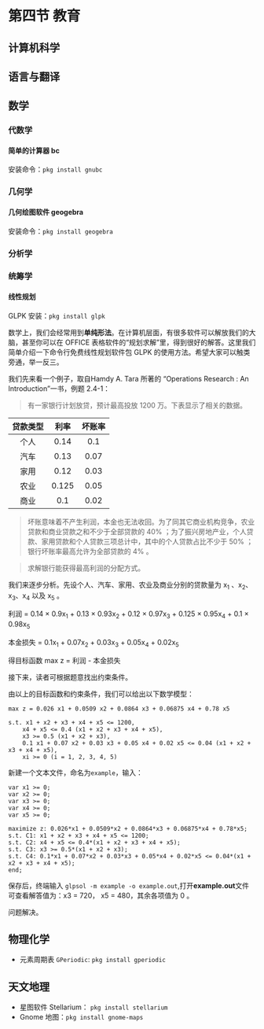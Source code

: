 # 第四节 教育

## 计算机科学

## 语言与翻译

## 数学

### 代数学

#### 简单的计算器 **bc**

安装命令：`pkg install gnubc`



### 几何学

#### 几何绘图软件 **geogebra**

安装命令：`pkg install geogebra`

### 分析学

### 统筹学

#### 线性规划

GLPK 安装：`pkg install glpk`

数学上，我们会经常用到**单纯形法**。在计算机层面，有很多软件可以解放我们的大脑，甚至你可以在 OFFICE 表格软件的“规划求解”里，得到很好的解答。这里我们简单介绍一下命令行免费线性规划软件包 GLPK 的使用方法。希望大家可以触类旁通，举一反三。

我们先来看一个例子，取自Hamdy A. Tara 所著的 “Operations Research : An Introduction”一书，例题 2.4-1：

> 有一家银行计划放贷，预计最高投放 1200 万。下表显示了相关的数据。

| 贷款类型 | 利率    | 坏账率  |
|:----:|:-----:|:----:|
| 个人   | 0.14  | 0.1  |
| 汽车   | 0.13  | 0.07 |
| 家用   | 0.12  | 0.03 |
| 农业   | 0.125 | 0.05 |
| 商业   | 0.1   | 0.02 |

> 坏账意味着不产生利润，本金也无法收回。为了同其它商业机构竞争，农业贷款和商业贷款之和不少于全部贷款的 40% ；为了振兴房地产业，个人贷款、家用贷款和个人贷款三项总计中，其中的个人贷款占比不少于 50% ；银行坏账率最高允许为全部贷款的 4% 。

> 求解银行能获得最高利润的分配方式。

我们来逐步分析。先设个人、汽车、家用、农业及商业分别的贷款量为 x<sub>1</sub> 、x<sub>2</sub>、x<sub>3</sub>、x<sub>4</sub> 以及 x<sub>5</sub> 。

利润 = 0.14 × 0.9x<sub>1</sub> + 0.13 × 0.93x<sub>2</sub> + 0.12 × 0.97x<sub>3</sub> + 0.125 × 0.95x<sub>4</sub> + 0.1 × 0.98x<sub>5</sub>

本金损失 = 0.1x<sub>1</sub> + 0.07x<sub>2</sub> + 0.03x<sub>3</sub> + 0.05x<sub>4</sub> + 0.02x<sub>5</sub>

得目标函数 max z = 利润 - 本金损失

接下来，读者可根据题意找出约束条件。

由以上的目标函数和约束条件，我们可以给出以下数学模型：

```
max z = 0.026 x1 + 0.0509 x2 + 0.0864 x3 + 0.06875 x4 + 0.78 x5

s.t. x1 + x2 + x3 + x4 + x5 <= 1200,
    x4 + x5 <= 0.4 (x1 + x2 + x3 + x4 + x5),
    x3 >= 0.5 (x1 + x2 + x3),
    0.1 x1 + 0.07 x2 + 0.03 x3 + 0.05 x4 + 0.02 x5 <= 0.04 (x1 + x2 + x3 + x4 + x5),
    xi >= 0 (i = 1, 2, 3, 4, 5)
```

新建一个文本文件，命名为`example`，输入：

```glpk
var x1 >= 0;
var x2 >= 0;
var x3 >= 0;
var x4 >= 0;
var x5 >= 0;

maximize z: 0.026*x1 + 0.0509*x2 + 0.0864*x3 + 0.06875*x4 + 0.78*x5;
s.t. C1: x1 + x2 + x3 + x4 + x5 <= 1200;
s.t. C2: x4 + x5 <= 0.4*(x1 + x2 + x3 + x4 + x5);
s.t. C3: x3 >= 0.5*(x1 + x2 + x3);
s.t. C4: 0.1*x1 + 0.07*x2 + 0.03*x3 + 0.05*x4 + 0.02*x5 <= 0.04*(x1 + x2 + x3 + x4 + x5);
end;
```

保存后，终端输入 `glpsol -m example -o example.out`,打开**example.out**文件可查看解答值为：x3 = 720， x5 = 480，其余各项值为 0 。

问题解决。

## 物理化学

- 元素周期表 `GPeriodic`: `pkg install gperiodic`

## 天文地理

- 星图软件 Stellarium： `pkg install stellarium`
- Gnome 地图：`pkg install gnome-maps`
